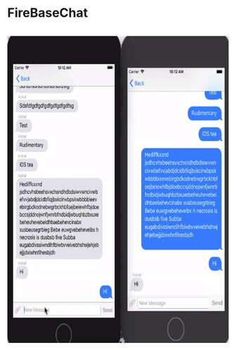 # FireBaseChat

<br><img height="700" src="https://github.com/vshalvaghasiya/FireBaseChat/blob/master/ezgif.com-video-to-gif.gif">
</br>
